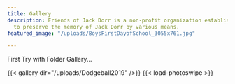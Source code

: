 ```yaml
---
title: Gallery
description: Friends of Jack Dorr is a non-profit organization established in 2019
  to preserve the memory of Jack Dorr by various means.
featured_image: "/uploads/BoysFirstDayofSchool_3055x761.jpg"

---
```



First Try with Folder Gallery...

{{< gallery dir="/uploads/Dodgeball2019" />}} {{< load-photoswipe >}}